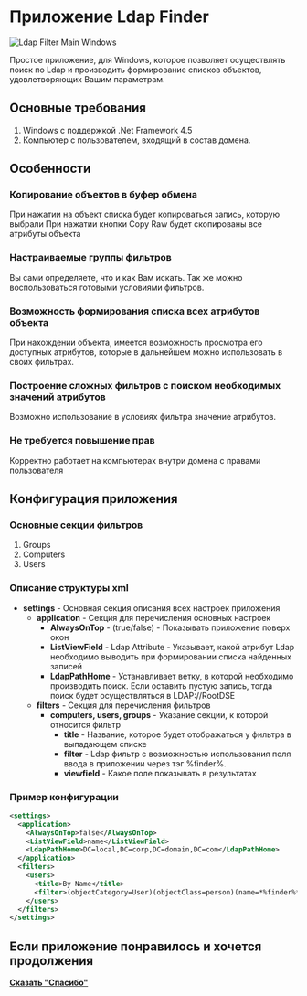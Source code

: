 # Приложение Ldap Finder

![Ldap Filter Main Windows](https://lh3.googleusercontent.com/pw/ACtC-3dREs5xuSHkze_48AhmvWmGcigLDc9XG5dxmJfCpAUfzXMLbqmR6Atw5OgaJg7K8FObTKSMDzforsVXj01fM8cuB-reddnW_SOKDbS3fS9eORxrSNMGeRVwV0LLGAn8dIPyCziMfjXrB64pcrBjMa-I=w450-h70-no)

Простое приложение, для Windows, которое позволяет осуществлять поиск по Ldap и производить формирование списков объектов, удовлетворяющих Вашим параметрам.

## Основные требования
1. Windows с поддержкой .Net Framework 4.5
2. Компьютер с пользователем, входящий в состав домена.

## Особенности
### Копирование объектов в буфер обмена
При нажатии на объект списка будет копироваться запись, которую выбрали
При нажатии кнопки Copy Raw будет скопированы все атрибуты объекта

### Настраиваемые группы фильтров
Вы сами определяете, что и как Вам искать. Так же можно воспользоваться готовыми условиями фильтров.

### Возможность формирования списка всех атрибутов объекта
При нахождении объекта, имеется возможность просмотра его доступных атрибутов, которые в дальнейшем можно использовать в своих фильтрах.

### Построение сложных фильтров с поиском необходимых значений атрибутов
Возможно использование в условиях фильтра значение атрибутов.

### Не требуется повышение прав
Корректно работает на компьютерах внутри домена с правами пользователя

## Конфигурация приложения
### Основные секции фильтров
1. Groups
2. Computers
3. Users

### Описание структуры xml
* **settings** - Основная секция описания всех настроек приложения
  * **application** - Секция для перечисления основных настроек
    * **AlwaysOnTop** - (true/false) - Показывать приложение поверх окон
    * **ListViewField** - Ldap Attribute - Указывает, какой атрибут Ldap необходимо выводить при формировании списка найденных записей
    * **LdapPathHome** - Устанавливает ветку, в которой необходимо производить поиск. Если оставить пустую запись, тогда поиск будет осуществляться в LDAP://RootDSE
  * **filters** - Секция для перечисления фильтров
    * **computers, users, groups** - Указание секции, к которой относится фильтр
      * **title** - Название, которое будет отображаться у фильтра в выпадающем списке
      * **filter** - Ldap фильтр с возможностью использования поля ввода в приложении через тэг %finder%.
      * **viewfield** - Какое поле показывать в результатах

### Пример конфигурации
```xml
<settings>
  <application>
    <AlwaysOnTop>false</AlwaysOnTop>
    <ListViewField>name</ListViewField>
    <LdapPathHome>DC=local,DC=corp,DC=domain,DC=com</LdapPathHome>
  </application>
  <filters>
    <users>
      <title>By Name</title>
      <filter>(objectCategory=User)(objectClass=person)(name=*%finder%*)</filter>
    </users>
  </filters>
</settings>
```

## Если приложение понравилось и хочется продолжения

**[Сказать "Спасибо"](https://yoomoney.ru/to/410011417968231)**
